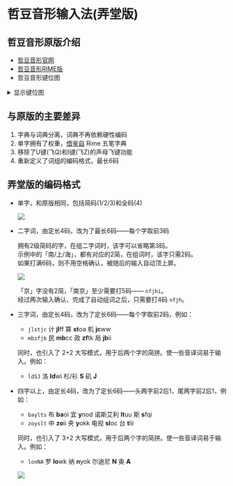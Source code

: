# 哲豆音形输入法(弄堂版)

## 哲豆音形原版介绍

- [哲豆音形官网][1]
- [哲豆音形RIME版][2]
- 哲豆音形键位图
<details>
  <summary>显示键位图</summary>

![](http://ys-f.ysepan.com/58342039/115098388/lMOeLjk4H546F27KHMJ31b/%E5%93%B2%E8%B1%86%E9%9F%B3%E5%BD%A2%E5%A4%A7%E5%9C%86%E6%BB%A1%E7%89%88%E9%94%AE%E7%9B%98%E5%9B%BE.jpg)
</details>

## 与原版的主要差异

1. 字典与词典分离，词典不再依赖硬性编码
2. 单字拥有了权重，[借鉴自][3] Rime 五笔字典
3. 移除了U键(飞Q)和I键(飞Z)的声母飞键功能
4. 重新定义了词组的编码格式，最长6码

## 弄堂版的编码格式

* 单字，和原版相同，包括简码(1/2/3)和全码(4)

  ![](https://du1ab.one/images/2022/1jian.gif)

* 二字词，由定长4码，改为了最长6码——每个字取前3码

  拥有2级简码的字，在组二字词时，该字可以省略第3码。  
  示例中的「南/上/海」，都有对应的2简，在组词时，该字只需2码。  
  如果打满6码，则不用空格确认，被随后的输入自动顶上屏。  

  ![](https://du1ab.one/images/2022/2zici.gif)

  「京」字没有2简，「南京」至少需要打5码—— `nfjhi`。  
  经过两次输入确认、完成了自动组词之后，只需要打4码 `nfjh`。

* 三字词，由定长4码，改为了定长6码——每个字取前2码，例如：
  * `jlstjc` 计 **jl**ff 算 **st**oa 机 **jc**ww
  * `mbzfjb` 民 **mb**cc 政 **zf**tk 局 **jb**ii

  同时，也引入了 2+2 大写模式，用于后两个字的简拼。使一些音译词易于输入。例如：
  * `ldSJ` 洛 **ld**wi 杉/衫 **S** 矶 **J**

* 四字以上，由定长4码，改为了定长6码——头两字前2后1，尾两字前2后1，例如：
  * `baylts` 布 **ba**oi 宜 **y**nod 诺斯艾利 **lt**uu 斯 **s**fqi
  * `zoyslt` 中 **zo**ii 央 **y**okk 电视 **sl**oc 台 **t**lii

  同时，也引入了 3+2 大写模式，用于后两个字的简拼。使一些音译词易于输入。例如：
  * `lonNA` 罗 **lo**wk 纳 **n**yok 尔迪尼 **N** 奥 **A**

  ![](https://du1ab.one/images/2022/34zici.gif)

[1]: http://zzdzzd.ysepan.com/
[2]: https://github.com/whjiang/zzdyx_rime
[3]: https://gist.github.com/s5unty/08c3a6d7429c65a37b4b4aaaf3f9bed5

